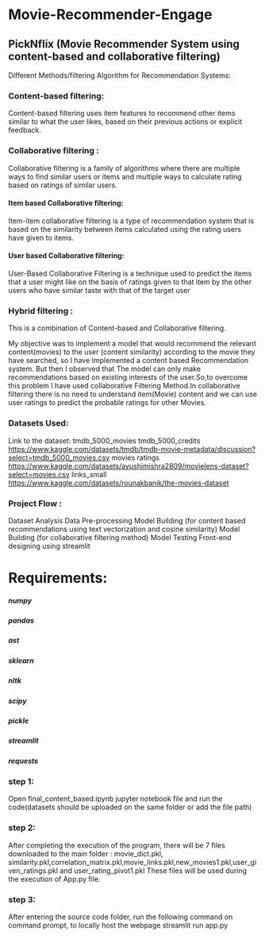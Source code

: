 # Movie-Recommender-Engage
## PickNflix (Movie Recommender System using content-based and collaborative filtering)


Different Methods/filtering Algorithm for Recommendation Systems:

### Content-based filtering:
  Content-based filtering uses item features to recommend other items similar to what the user likes, based on their previous actions or explicit feedback.
### Collaborative filtering :
  Collaborative filtering is a family of algorithms where there are multiple ways to find similar users or items and multiple ways to calculate rating based on ratings of similar users.
  #### Item based Collaborative filtering:
  Item-item collaborative filtering is a type of recommendation system that is based on the similarity between items calculated using the rating users have given to items. 
  #### User based Collaborative filtering:
  User-Based Collaborative Filtering is a technique used to predict the items that a user might like on the basis of ratings given to that item by the other users who have similar taste with that of the target user
### Hybrid filtering :
This is a combination of Content-based and Collaborative filtering.

My objective was to implement a model that would recommend the relevant content(movies) to the user (content similarity) according to the movie they have searched, so I have Implemented a content based Recommendation system.
But then I observed that The model can only make recommendations based on existing interests of the user.So,to overcome this problem I have used collaborative Filtering Method.In collaborative filtering there is no need to understand item(Movie) content and we can use user ratings to predict the probable ratings for other Movies.
### Datasets Used:
Link to the dataset:
tmdb_5000_movies
tmdb_5000_credits
https://www.kaggle.com/datasets/tmdb/tmdb-movie-metadata/discussion?select=tmdb_5000_movies.csv
movies
ratings
https://www.kaggle.com/datasets/ayushimishra2809/movielens-dataset?select=movies.csv
links_small
https://www.kaggle.com/datasets/rounakbanik/the-movies-dataset

### Project Flow :
Dataset Analysis
Data Pre-processing
Model Building (for content based recommendations using text vectorization and cosine similarity)
Model Building (for collaborative filtering method)
Model Testing
Front-end designing using streamlit

# Requirements:
##### numpy
##### pandas 
##### ast
##### sklearn
##### nltk
##### scipy
##### pickle
##### streamlit
##### requests
### step 1:
Open final_content_based.ipynb jupyter notebook file and run the code(datasets should be uploaded on the same folder or add the file path)
### step 2:
After completing the execution of the program, there will be 7 files downloaded to the main folder : movie_dict.pkl, similarity.pkl,correlation_matrix.pkl,movie_links.pkl,new_movies1.pkl,user_given_ratings.pkl and user_rating_pivot1.pkl
These files will be used during the execution of App.py file.
### step 3:
After entering the source code folder, run the following command on command prompt, to locally host the webpage
streamlit run app.py
